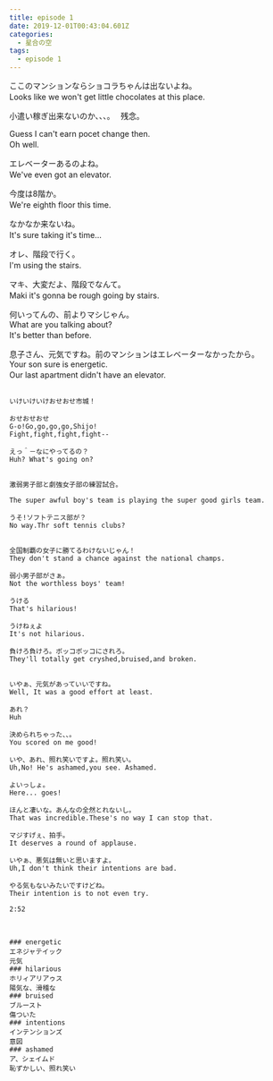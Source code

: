 ```yaml
---
title: episode 1
date: 2019-12-01T00:43:04.601Z
categories:
  - 星合の空
tags:
  - episode 1
---
```

ここのマンションならショコラちゃんは出ないよね。   
Looks like we won't get little chocolates at this place.　　


小遣い稼ぎ出来ないのか、、、。　
残念。　　

Guess I can't earn pocet change then.   
Oh well.　　


エレベーターあるのよね。   
We've even got an elevator.　　
　　

今度は8階か。   
We're eighth floor this time.　
　

なかなか来ないね。   
It's sure taking it's time...　　


オレ、階段で行く。   
I'm using the stairs.　　
　

マキ、大変だよ、階段でなんて。   
Maki it's gonna be rough going by stairs.　　
　　

何いってんの、前よりマシじゃん。   
What are you talking about?   
It's better than before.　　


息子さん、元気ですね。前のマンションはエレベーターなかったから。       
Your son sure is energetic.   
Our last apartment didn't have an elevator.　　
　　

~~~~

いけいけいけおせおせ市城！ 
 
おせおせおせ   
G-o!Go,go,go,go,Shijo!   
Fight,fight,fight,fight--   

えっ＾－なにやってるの？
Huh? What's going on?


激弱男子部と劇強女子部の練習試合。
   
The super awful boy's team is playing the super good girls team.   

うそ!ソフトテニス部が？   
No way.Thr soft tennis clubs?   


全国制覇の女子に勝てるわけないじゃん！   
They don't stand a chance against the national champs.   

弱小男子部がさぁ。   
Not the worthless boys' team!   

うける   
That's hilarious!   

うけねぇよ   
It's not hilarious.   

負けろ負けろ。ボッコボッコにされろ。    
They'll totally get cryshed,bruised,and broken.   


いやぁ、元気があっていいですね。  
Well, It was a good effort at least.   

あれ？   
Huh   

決められちゃった、、。   
You scored on me good!   

いや、あれ、照れ笑いですよ。照れ笑い。   
Uh,No! He's ashamed,you see. Ashamed.   

よいっしょ。   
Here... goes!   

ほんと凄いな。あんなの全然とれないし。   
That was incredible.These's no way I can stop that.   

マジすげぇ、拍手。   
It deserves a round of applause.   

いやぁ、悪気は無いと思いますよ。   
Uh,I don't think their intentions are bad.   

やる気もないみたいですけどね。   
Their intention is to not even try.   

2:52



### energetic　　
エネジャテイック    　　
元気
### hilarious   
ホリィアリアゥス   
陽気な、滑稽な
### bruised
ブルースト
傷ついた
### intentions 
インテンションズ   
意図   
### ashamed
ア、シェイムド   
恥ずかしい、照れ笑い


　　
